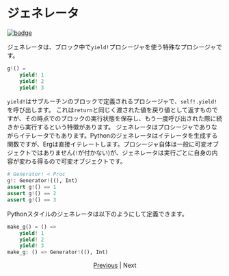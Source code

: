 # ジェネレータ

[![badge](https://img.shields.io/endpoint.svg?url=https%3A%2F%2Fgezf7g7pd5.execute-api.ap-northeast-1.amazonaws.com%2Fdefault%2Fsource_up_to_date%3Fowner%3Derg-lang%26repos%3Derg%26ref%3Dmain%26path%3Ddoc/EN/syntax/34_generator.md%26commit_hash%3D51de3c9d5a9074241f55c043b9951b384836b258)](https://gezf7g7pd5.execute-api.ap-northeast-1.amazonaws.com/default/source_up_to_date?owner=erg-lang&repos=erg&ref=main&path=doc/EN/syntax/34_generator.md&commit_hash=51de3c9d5a9074241f55c043b9951b384836b258)

ジェネレータは、ブロック中で`yield!`プロシージャを使う特殊なプロシージャです。

```python
g!() =
    yield! 1
    yield! 2
    yield! 3
```

`yield!`はサブルーチンのブロックで定義されるプロシージャで、`self!.yield!`を呼び出します。
これは`return`と同じく渡された値を戻り値として返すものですが、その時点でのブロックの実行状態を保存し、もう一度呼び出された際に続きから実行するという特徴があります。
ジェネレータはプロシージャでありながらイテレータでもあります。Pythonのジェネレータはイテレータを生成する関数ですが、Ergは直接イテレートします。プロシージャ自体は一般に可変オブジェクトではありません(`!`が付かない)が、ジェネレータは実行ごとに自身の内容が変わる得るので可変オブジェクトです。

```python
# Generator! < Proc
g!: Generator!((), Int)
assert g!() == 1
assert g!() == 2
assert g!() == 3
```

Pythonスタイルのジェネレータは以下のようにして定義できます。

```python
make_g() = () =>
    yield! 1
    yield! 2
    yield! 3
make_g: () => Generator!((), Int)
```

<p align='center'>
    <a href='./34_package_system.md'>Previous</a> | Next
</p>
